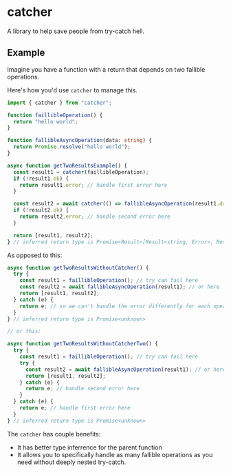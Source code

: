 # catcher

A library to help save people from try-catch hell. 

## Example

Imagine you have a function with a return that depends on two fallible operations.

Here's how you'd use `catcher` to manage this.

```ts
import { catcher } from "catcher";

function faillibleOperation() {
  return "hello world";
}

function fallibleAsyncOperation(data: string) {
  return Promise.resolve("hello world");
}

async function getTwoResultsExample() {
  const result1 = catcher(faillibleOperation);
  if (!result1.ok) {
    return result1.error; // handle first error here
  }

  const result2 = await catcher(() => fallibleAsyncOperation(result1.data));
  if (!result2.ok) {
    return result2.error; // handle second error here
  }

  return [result1, result2];
} // inferred return type is Promise<Result<[Result<string, Error>, Result<string, Error>], Error>>
```

As opposed to this:
```ts
async function getTwoResultsWithoutCatcher() {
  try {
    const result1 = faillibleOperation(); // try can fail here
    const result2 = await fallibleAsyncOperation(result1); // or here
    return [result1, result2];
  } catch (e) {
    return e; // so we can't handle the error differently for each operation
  }
} // inferred return type is Promise<unknown>

// or this:

async function getTwoResultsWithoutCatcherTwo() {
  try {
    const result1 = faillibleOperation(); // try can fail here
    try {
      const result2 = await fallibleAsyncOperation(result1); // or here
      return [result1, result2];
    } catch (e) {
      return e; // handle second error here
    }
  } catch (e) {
    return e; // handle first error here
  }
} // inferred return type is Promise<unknown>
```

The `catcher` has couple benefits:
* It has better type inferrence for the parent function
* It allows you to specifically handle as many fallible operations as you need without deeply nested try-catch.  


